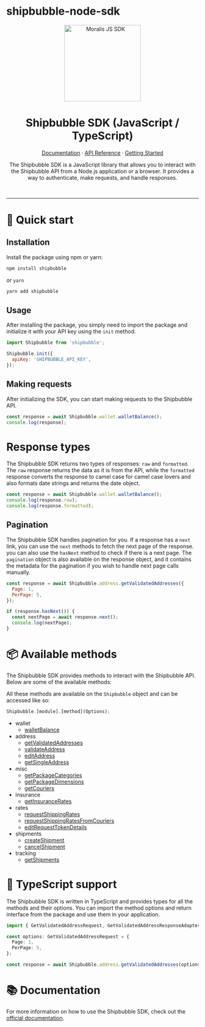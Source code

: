 # shipbubble-node-sdk

<div align="center">
    <a align="center" href="https://www.shipbubble.com/" target="_blank">
      <img src="https://res.cloudinary.com/delivry/image/upload/v1693997143/app_assets/white-shipbubble-logo_ox2w53.svg" alt="Moralis JS SDK" height=200/>
    </a>
    <h1 align="center">Shipbubble SDK (JavaScript / TypeScript)</h1>
    <!-- <img alt="npm" src="https://img.shields.io/npm/v/shipbubble?label=version">
    <img src="https://img.shields.io/github/last-commit/shipbubble/">
    <img src="https://img.shields.io/bundlephobia/minzip/shipbubble">
    <img src="https://img.shields.io/npm/types/shipbubble"> -->
  </p>
  <p>
    <a href="https://docs.shipbubble.com">Documentation</a>
    ·
    <a href="https://docs.shipbubble.com">API Reference</a>
    ·
    <a href="https://docs.shipbubble.com">Getting Started</a>
  </p>
  <p>
    The Shipbubble SDK is a JavaScript library that allows you to interact with the Shipbubble API from a Node.js application or a browser. It provides a way to authenticate, make requests, and handle responses.
  </p>
  <br/>
</div>

---

# 🚀 Quick start

## Installation

Install the package using npm or yarn:

```bash
npm install shipbubble
```

or `yarn`

```bash
yarn add shipbubble
```

## Usage

After installing the package, you simply need to import the package and initialize it with your API key using the `init` method.

```js
import Shipbubble from 'shipbubble';

Shipbubble.init({
  apiKey: 'SHIPBUBBLE_API_KEY',
});
```

## Making requests

After initializing the SDK, you can start making requests to the Shipbubble API.

```js
const response = await Shipbubble.wallet.walletBalance();
console.log(response);
```

# Response types

The Shipbubble SDK returns two types of responses: `raw` and `formatted`. The `raw` response returns the data as it is from the API, while the `formatted` response converts the response to camel case for camel case lovers and also formats date strings and returns the date object.

```js
const response = await Shipbubble.wallet.walletBalance();
console.log(response.raw);
console.log(response.formatted);
```

## Pagination

The Shipbubble SDK handles pagination for you. If a response has a `next` link, you can use the `next` methods to fetch the next page of the response. you can also use the `hasNext` method to check if there is a next page.
The `pagination` object is also available on the response object, and it contains the metadata for the pagination if you wish to handle next page calls manually.

```js
const response = await Shipbubble.address.getValidatedAddresses({
  Page: 1,
  PerPage: 5,
});

if (response.hasNext()) {
  const nextPage = await response.next();
  console.log(nextPage);
}
```

# 📦 Available methods

The Shipbubble SDK provides methods to interact with the Shipbubble API. Below are some of the available methods:

All these methods are available on the `Shipbubble` object and can be accessed like so:

```js
Shipbubble.[module].[method](Options);
```

- wallet
  - [walletBalance](https://docs.shipbubble.com/api-reference/wallet/get-shipping-wallet-balance)
- address
  - [getValidatedAddresses](https://docs.shipbubble.com/api-reference/addresses/get-validated-addresses)
  - [validateAddress](https://docs.shipbubble.com/api-reference/addresses/validate-address-global)
  - [editAddress](https://docs.shipbubble.com/api-reference/addresses/edit-address-details)
  - [getSingleAddress](https://docs.shipbubble.com/api-reference/addresses/get-single-address-details)
- misc
  - [getPackageCategories](https://docs.shipbubble.com/api-reference/package-categories)
  - [getPackageDimensions](https://docs.shipbubble.com/api-reference/package-dimensions)
  - [getCouriers](https://docs.shipbubble.com/api-reference/couriers)
- insurance
  - [getInsuranceRates](https://docs.shipbubble.com/api-reference/insurance/get-insurance-rates)
- rates
  - [requestShippingRates](https://docs.shipbubble.com/api-reference/rates/request-shipping-rates)
  - [requestShippingRatesFromCouriers](https://docs.shipbubble.com/api-reference/rates/request-shipping-rates-from-selected-couriers)
  - [editRequestTokenDetails](https://docs.shipbubble.com/api-reference/rates/edit-request-token-details)
- shipments
  - [createShipment](https://docs.shipbubble.com/api-reference/shipments/create-shipment)
  - [cancelShipment](https://docs.shipbubble.com/api-reference/shipments/cancel-shipment)
- tracking
  - [getShipments](https://docs.shipbubble.com/api-reference/tracking/get-shipments)

# 📝 TypeScript support

The Shipbubble SDK is written in TypeScript and provides types for all the methods and their options. You can import the method options and return interface from the package and use them in your application.

```ts
import { GetValidatedAddressRequest, GetValidatedAddressResponseAdapter } from 'shipbubble';

const options: GetValidatedAddressRequest = {
  Page: 1,
  PerPage: 5,
};

const response = await Shipbubble.address.getValidatedAddresses(options);
```

# 📚 Documentation

For more information on how to use the Shipbubble SDK, check out the [official documentation](https://docs.shipbubble.com).
